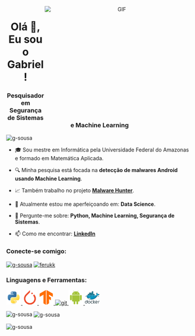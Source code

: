 <a target="_blank" align="center">
  <img align="right" top="500" height="300" width="400" alt="GIF" src="https://media.giphy.com/media/v1.Y2lkPTc5MGI3NjExaDZxZGt6bnZuOGxmcjd3YmlqOG42ZjRoNWw3c2Q3MWxnYnJqaXY4cSZlcD12MV9pbnRlcm5hbF9naWZfYnlfaWQmY3Q9Zw/qgQUggAC3Pfv687qPC/giphy.gif">
</a>

<h1 align="center">Olá 👋, Eu sou o Gabriel!</h1>
<h3 align="center">Pesquisador em Segurança de Sistemas e Machine Learning</h3>

<p align="left"> <img src="https://komarev.com/ghpvc/?username=g-sousa&label=Profile%20views&color=0e75b6&style=flat" alt="g-sousa" /> </p>

- 🎓 Sou mestre em Informática pela Universidade Federal do Amazonas e formado em Matemática Aplicada.

- 🔍 Minha pesquisa está focada na **detecção de malwares Android usando Machine Learning**.

- 📈 Também trabalho no projeto **[Malware Hunter](https://github.com/Malware-Hunter)**.

- 🌱 Atualmente estou me aperfeiçoando em: **Data Science**.

- 💬 Pergunte-me sobre: **Python, Machine Learning, Segurança de Sistemas**.

- 📫 Como me encontrar: **[LinkedIn](https://www.linkedin.com/in/g-sousa/)**

<h3 align="left">Conecte-se comigo:</h3>
<p align="left">
<a href="https://www.linkedin.com/in/g-sousa/" target="blank"><img align="center" src="https://raw.githubusercontent.com/rahuldkjain/github-profile-readme-generator/master/src/images/icons/Social/linked-in-alt.svg" alt="g-sousa" height="30" width="40" /></a>
<a href="https://www.kaggle.com/ferukk" target="blank"><img align="center" src="https://raw.githubusercontent.com/rahuldkjain/github-profile-readme-generator/master/src/images/icons/Social/kaggle.svg" alt="ferukk" height="30" width="40" /></a>
</p>

<h3 align="left">Linguagens e Ferramentas:</h3>
<p align="left">
<a href="https://www.python.org" target="_blank" rel="noreferrer"> <img src="https://raw.githubusercontent.com/devicons/devicon/master/icons/python/python-original.svg" alt="python" width="40" height="40"/> </a>
<a href="https://pytorch.org/" target="_blank" rel="noreferrer"> <img src="https://raw.githubusercontent.com/devicons/devicon/master/icons/pytorch/pytorch-original.svg" alt="pytorch" width="40" height="40"/> </a>
<a href="https://www.tensorflow.org" target="_blank" rel="noreferrer"> <img src="https://raw.githubusercontent.com/devicons/devicon/master/icons/tensorflow/tensorflow-original.svg" alt="tensorflow" width="40" height="40"/> </a>
<a href="https://git-scm.com/" target="_blank" rel="noreferrer"> <img src="https://www.vectorlogo.zone/logos/git-scm/git-scm-icon.svg" alt="git" width="40" height="40"/> </a>
<a href="https://developer.android.com" target="_blank" rel="noreferrer"> <img src="https://raw.githubusercontent.com/devicons/devicon/master/icons/android/android-original.svg" alt="android" width="40" height="40"/> </a>
<a href="https://www.docker.com/" target="_blank" rel="noreferrer"> <img src="https://raw.githubusercontent.com/devicons/devicon/master/icons/docker/docker-original-wordmark.svg" alt="docker" width="40" height="40"/> </a>
</p>

<p><img align="left" src="https://github-readme-stats.vercel.app/api/top-langs?username=g-sousa&show_icons=true&locale=en&layout=compact" alt="g-sousa" /></p>

<p>&nbsp;<img align="center" src="https://github-readme-stats.vercel.app/api?username=g-sousa&show_icons=true&locale=en" alt="g-sousa" /></p>

<p><img align="center" src="https://github-readme-streak-stats.herokuapp.com/?user=g-sousa&" alt="g-sousa" /></p>
